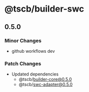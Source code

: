 # @tscb/builder-swc

## 0.5.0

### Minor Changes

- github workflows dev

### Patch Changes

- Updated dependencies
  - @tscb/builder-core@0.5.0
  - @tscb/swc-adapter@0.5.0
